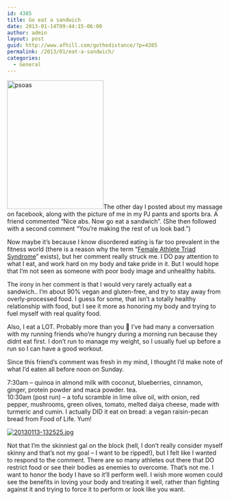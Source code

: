 ```yaml
---
id: 4385
title: Go eat a sandwich
date: 2013-01-14T09:44:15-06:00
author: admin
layout: post
guid: http://www.afhill.com/gothedistance/?p=4385
permalink: /2013/01/eat-a-sandwich/
categories:
  - General
---
```

[<img src="http://www.afhill.com/gothedistance/wp-content/uploads/2013/01/photo-3-e1358039107753-225x300.jpg" alt="psoas" width="225" height="300" class="alignright size-medium wp-image-4377" />](http://www.afhill.com/gothedistance/wp-content/uploads/2013/01/photo-3-e1358039107753.jpg)The other day I posted about my massage on facebook, along with the picture of me in my PJ pants and sports bra. A friend commented &#8220;Nice abs. Now go eat a sandwich&#8221;. (She then followed with a second comment &#8220;You&#8217;re making the rest of us look bad.&#8221;)

Now maybe it&#8217;s because I know disordered eating is far too prevalent in the fitness world (there is a reason why the term &#8220;[Female Athlete Triad Syndrome](http://en.wikipedia.org/wiki/Female_Athlete_Triad_Syndrome)&#8221; exists), but her comment really struck me. I DO pay attention to what I eat, and work hard on my body and take pride in it. But I would hope that I&#8217;m not seen as someone with poor body image and unhealthy habits. 

The irony in her comment is that I would very rarely actually eat a sandwich.. I&#8217;m about 90% vegan and gluten-free, and try to stay away from overly-processed food. I guess for some, that isn&#8217;t a totally healthy relationship with food, but I see it more as honoring my body and trying to fuel myself with real quality food. 

Also, I eat a LOT. Probably more than you 🙂 I&#8217;ve had many a conversation with my running friends who&#8217;re hungry during a morning run because they didnt eat first. I don&#8217;t run to manage my weight, so I usually fuel up before a run so I can have a good workout. 

Since this friend&#8217;s comment was fresh in my mind, I thought I&#8217;d make note of what I&#8217;d eaten all before noon on Sunday.

7:30am &#8211; quinoa in almond milk with coconut, blueberries, cinnamon, ginger, protein powder and maca powder. tea.  
10:30am (post run) &#8211; a tofu scramble in lime olive oil, with onion, red pepper, mushrooms, green olives, tomato, melted daiya cheese, made with turmeric and cumin. I actually DID it eat on bread: a vegan raisin-pecan bread from Food of Life. Yum! 

[<img src="http://www.afhill.com/gothedistance/wp-content/uploads/2013/01/20130113-132525.jpg" alt="20130113-132525.jpg" class="alignnone size-full" />](http://www.afhill.com/gothedistance/wp-content/uploads/2013/01/20130113-132525.jpg)

Not that I&#8217;m the skinniest gal on the block (hell, I don&#8217;t really consider myself skinny and that&#8217;s not my goal &#8211; I want to be ripped!), but I felt like I wanted to respond to the comment. There are so many athletes out there that DO restrict food or see their bodies as enemies to overcome. That&#8217;s not me. I want to honor the body I have so it&#8217;ll perform well. I wish more women could see the benefits in loving your body and treating it well, rather than fighting against it and trying to force it to perform or look like you want.